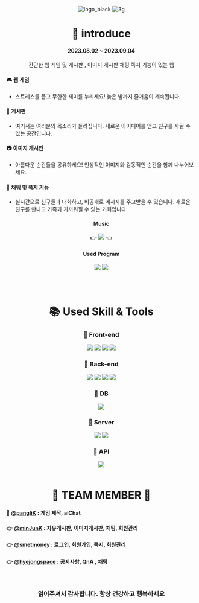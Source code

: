 <div align="center">
	
![logo_black](https://github.com/pangilK/TAG1/assets/129753181/b4ad3416-3126-4760-bc57-f91e52f9c0e1)
![3g](https://github.com/pangilK/TAG1/assets/129753181/ca260d87-6c6c-4a83-ada1-4646e167fd20)

#  👀 introduce
#### 2023.08.02 ~ 2023.09.04
간단한 웹 게임 및 게시판 , 이미지 게시판 채팅 쪽지 기능이 있는 웹
<br>
<div align="left"> 
	
#### 🎮 웹 게임
- 스트레스를 풀고 무한한 재미를 누리세요! 늦은 밤까지 즐거움이 계속됩니다.

#### 📢 게시판
- 여기서는 여러분의 목소리가 들려집니다. 새로운 아이디어를 얻고 친구를 사귈 수 있는 공간입니다.

#### 📷 이미지 게시판
- 아름다운 순간들을 공유하세요! 인상적인 이미지와 감동적인 순간을 함께 나누어보세요.

#### 💬 채팅 및 쪽지 기능
- 실시간으로 친구들과 대화하고, 비공개로 메시지를 주고받을 수 있습니다. 새로운 친구를 만나고 가족과 가까워질 수 있는 기회입니다.

</div>

	
#### Music
👉 [<img src="https://img.shields.io/badge/@crnnwrth-E4405F?style=for-the-badge&logo=instagram&logoColor=white" />](https://www.instagram.com/crnnwrth/) 👈
#### Used Program
<img src="https://img.shields.io/badge/Eclipse IDE-2C2255?style=for-the-badge&logo=Eclipse&logoColor=white"/> 
<img src="https://img.shields.io/badge/github-181717?style=for-the-badge&logo=github&logoColor=white">


<br><br>

# 📚 Used Skill & Tools
### 🔹 Front-end
 <img src="https://img.shields.io/badge/html5-E34F26?style=for-the-badge&logo=html5&logoColor=white"> 
  <img src="https://img.shields.io/badge/css-1572B6?style=for-the-badge&logo=css3&logoColor=white"> 
  <img src="https://img.shields.io/badge/javascript-F7DF1E?style=for-the-badge&logo=javascript&logoColor=white"> 
  <img src="https://img.shields.io/badge/jquery-0769AD?style=for-the-badge&logo=jquery&logoColor=white">
  
### 🔹 Back-end
  <img src="https://img.shields.io/badge/Apache Maven-C71A36?style=for-the-badge&logo=Apache Maven&logoColor=white" />
	<img src="https://img.shields.io/badge/Java-007396?style=for-the-badge&logo=openJDK&logoColor=white" />
  <img src="https://img.shields.io/badge/Spring-6DB33F?style=for-the-badge&logo=Spring&logoColor=white" />
  <img src="https://img.shields.io/badge/Spring Security-6DB33F?style=for-the-badge&logo=Spring Security&logoColor=white" />

### 🔹 DB
  <img src="https://img.shields.io/badge/mysql-4479A1?style=for-the-badge&logo=mysql&logoColor=white"> 
  
### 🔹 Server
  <img src="https://img.shields.io/badge/Amazon AWS-232F3E?style=for-the-badge&logo=Amazon AWS&logoColor=white" />
  <img src="https://img.shields.io/badge/Apache Tomcat-F8DC75?style=for-the-badge&logo=Apache Tomcat&logoColor=white" />

### 🔹 API
<img src="https://img.shields.io/badge/ChatGPTAPI-F8DC75?style=for-the-badge&logo=&logoColor=white" />
<br><br>

# 💙 TEAM MEMBER 💙
<div align="left">
	
 #### 👑 [@pangliK](https://github.com/pangilK) : 게임 제작, aiChat
 #### 👉 [@minJunK](https://github.com/minJunK) : 자유게시판, 이미지게시판, 채팅, 회원관리
 #### 👉 [@smetmoney](https://github.com/smetmoney) : 로그인, 회원가입, 쪽지, 회원관리
 #### 👉 [@hyejongspace](https://github.com/hyejeongspace) : 공지사항, QnA , 채팅
</div>
<br>

### 읽어주셔서 감사합니다. 항상 건강하고 행복하세요


